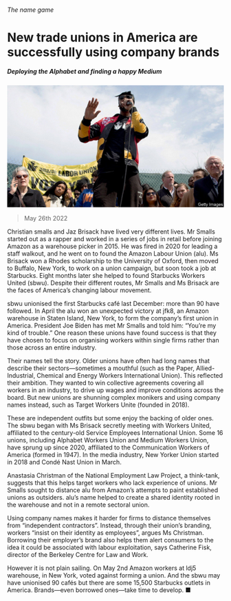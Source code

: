###### The name game

# New trade unions in America are successfully using company brands 

##### Deploying the Alphabet and finding a happy Medium 

![image](images/20220528_USP504.jpg) 

> May 26th 2022 

Christian smalls and Jaz Brisack have lived very different lives. Mr Smalls started out as a rapper and worked in a series of jobs in retail before joining Amazon as a warehouse picker in 2015. He was fired in 2020 for leading a staff walkout, and he went on to found the Amazon Labour Union (alu). Ms Brisack won a Rhodes scholarship to the University of Oxford, then moved to Buffalo, New York, to work on a union campaign, but soon took a job at Starbucks. Eight months later she helped to found Starbucks Workers United (sbwu). Despite their different routes, Mr Smalls and Ms Brisack are the faces of America’s changing labour movement.

sbwu unionised the first Starbucks café last December: more than 90 have followed. In April the alu won an unexpected victory at jfk8, an Amazon warehouse in Staten Island, New York, to form the company’s first union in America. President Joe Biden has met Mr Smalls and told him: “You’re my kind of trouble.” One reason these unions have found success is that they have chosen to focus on organising workers within single firms rather than those across an entire industry.

Their names tell the story. Older unions have often had long names that describe their sectors—sometimes a mouthful (such as the Paper, Allied-Industrial, Chemical and Energy Workers International Union). This reflected their ambition. They wanted to win collective agreements covering all workers in an industry, to drive up wages and improve conditions across the board. But new unions are shunning complex monikers and using company names instead, such as Target Workers Unite (founded in 2018).

These are independent outfits but some enjoy the backing of older ones. The sbwu began with Ms Brisack secretly meeting with Workers United, affiliated to the century-old Service Employees International Union. Some 16 unions, including Alphabet Workers Union and Medium Workers Union, have sprung up since 2020, affiliated to the Communication Workers of America (formed in 1947). In the media industry, New Yorker Union started in 2018 and Condé Nast Union in March. 

Anastasia Christman of the National Employment Law Project, a think-tank, suggests that this helps target workers who lack experience of unions. Mr Smalls sought to distance alu from Amazon’s attempts to paint established unions as outsiders. alu’s name helped to create a shared identity rooted in the warehouse and not in a remote sectoral union.

Using company names makes it harder for firms to distance themselves from “independent contractors”. Instead, through their union’s branding, workers “insist on their identity as employees”, argues Ms Christman. Borrowing their employer’s brand also helps them alert consumers to the idea it could be associated with labour exploitation, says Catherine Fisk, director of the Berkeley Centre for Law and Work.

However it is not plain sailing. On May 2nd Amazon workers at ldj5 warehouse, in New York, voted against forming a union. And the sbwu may have unionised 90 cafés but there are some 15,500 Starbucks outlets in America. Brands—even borrowed ones—take time to develop. ■


